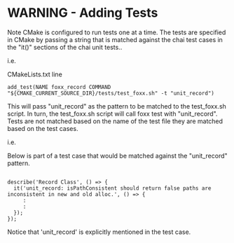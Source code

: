 # WARNING - Adding Tests

Note CMake is configured to run tests one at a time. The tests are specified in
CMake by passing a string that is matched against the chai test cases in the
"it()" sections of the chai unit tests..

i.e.

CMakeLists.txt line

```
add_test(NAME foxx_record COMMAND "${CMAKE_CURRENT_SOURCE_DIR}/tests/test_foxx.sh" -t "unit_record")
```

This will pass "unit_record" as the pattern to be matched to the test_foxx.sh
script. In turn, the test_foxx.sh script will call foxx test with
"unit_record".  Tests are not matched based on the name of the test file they
are matched based on the test cases. 

i.e.

Below is part of a test case that would be matched against the "unit_record" pattern.

```

describe('Record Class', () => {
  it('unit_record: isPathConsistent should return false paths are inconsistent in new and old alloc.', () => {
     :
     :
  });
});
``` 

Notice that 'unit_record' is explicitly mentioned in the test case.
